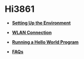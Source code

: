 # Hi3861<a name="EN-US_TOPIC_0000001152160969"></a>

-   **[Setting Up the Environment](setting-up-the-environment.md)**  

-   **[WLAN Connection](wlan-connection.md)**  

-   **[Running a Hello World Program](running-a-hello-world-program.md)**  

-   **[FAQs](faqs.md)**  


